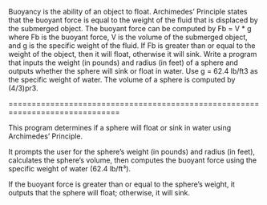 Buoyancy is the ability of an object to float. Archimedes’ Principle states that the
buoyant force is equal to the weight of the fluid that is displaced by the submerged
object. The buoyant force can be computed by
Fb = V * g
where Fb is the buoyant force, V is the volume of the submerged object, and g is
the specific weight of the fluid. If Fb is greater than or equal to the weight of the
object, then it will float, otherwise it will sink.
Write a program that inputs the weight (in pounds) and radius (in feet) of a sphere
and outputs whether the sphere will sink or float in water. Use g = 62.4 lb/ft3 as
the specific weight of water. The volume of a sphere is computed by (4/3)pr3.

==============================================================================

This program determines if a sphere will float or sink in water using Archimedes’ Principle.

It prompts the user for the sphere’s weight (in pounds) and radius (in feet),
calculates the sphere’s volume, then computes the buoyant force using the specific
weight of water (62.4 lb/ft³).

If the buoyant force is greater than or equal to the sphere’s weight,
it outputs that the sphere will float; otherwise, it will sink.